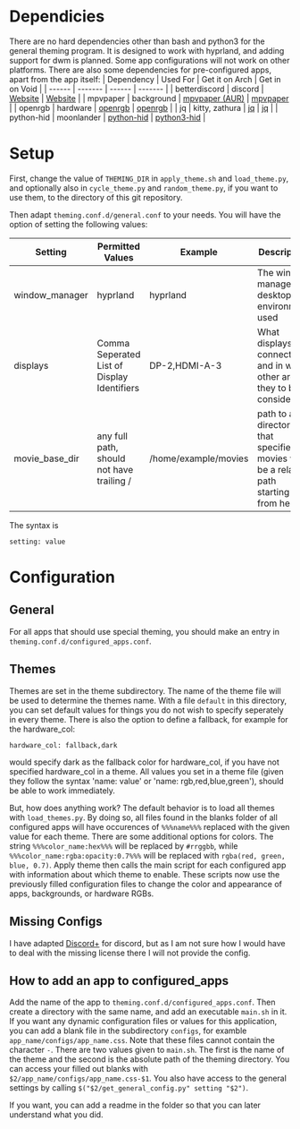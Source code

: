 # Dependicies
There are no hard dependencies other than bash and python3 for the general theming program.
It is designed to work with hyprland, and adding support for dwm is planned. Some app configurations will not work on other platforms. There are also some dependencies for pre-configured apps, apart from the app itself:
| Dependency | Used For | Get it on Arch | Get in on Void |
| ------ | ------- | ------ | ------- |
| betterdiscord | discord | [Website](https://betterdiscord.app/) | [Website](https://betterdiscord.app/) |
| mpvpaper | background | [mpvpaper (AUR)](https://aur.archlinux.org/packages/mpvpaper) | [mpvpaper](https://voidlinux.pkgs.org/current/voidlinux-main-x86_64/mpvpaper-1.8_1.x86_64.xbps.html) |
| openrgb | hardware | [openrgb](https://archlinux.org/packages/extra/x86_64/openrgb/) | [openrgb](https://voidlinux.pkgs.org/current/voidlinux-main-aarch64/openrgb-0.9_5.aarch64.xbps.htmlxs) |
| jq | kitty, zathura | [jq](https://archlinux.org/packages/extra/x86_64/jq/) | [jq](https://voidlinux.pkgs.org/current/voidlinux-main-aarch64/jq-1.8.1_1.aarch64.xbps.html) | 
| python-hid | moonlander | [python-hid](https://archlinux.org/packages/extra/any/python-hid/) | [python3-hid](https://voidlinux.pkgs.org/current/voidlinux-main-aarch64/python3-hid-1.0.4_4.aarch64.xbps.html) |


# Setup
First, change the value of `THEMING_DIR` in `apply_theme.sh` and `load_theme.py`, and optionally also in `cycle_theme.py` and `random_theme.py`, if you want to use them, to the directory of this git repository.

Then adapt `theming.conf.d/general.conf` to your needs. You will have the option of setting the following values:

| Setting | Permitted Values | Example | Description | 
| --------| --------- | -------- | -------- |
| window_manager | hyprland | hyprland | The window manager or desktop environment used |
| displays | Comma Seperated List of Display Identifiers | DP-2,HDMI-A-3 | What displays are connected, and in what other are they to be considered? |
| movie_base_dir | any full path, should not have trailing / | /home/example/movies | path to a directory so that specified movies will be a relative path starting from here |

The syntax is

``` 
setting: value
```

# Configuration
## General

For all apps that should use special theming, you should make an entry in `theming.conf.d/configured_apps.conf`. 

## Themes

Themes are set in the theme subdirectory. The name of the theme file will be used to determine the themes name. 
With a file `default` in this directory, you can set default values for things you do not wish to specify seperately in every theme. There is also the option to define a fallback, for example for the hardware_col:

```
hardware_col: fallback,dark
```
would specify dark as the fallback color for hardware_col, if you have not specified hardware_col in a theme.
All values you set in a theme file (given they follow the syntax 'name: value' or 'name: rgb,red,blue,green'), should be able to work immediately.

But, how does anything work? The default behavior is to load all themes with `load_themes.py`. By doing so, all files found in the blanks folder of all configured apps will have occurences of `%%%name%%%` replaced with the given value for each theme. There are some additional options for colors. The string `%%%color_name:hex%%%` will be replaced by `#rrggbb`, while `%%%color_name:rgba:opacity:0.7%%%` will be replaced with `rgba(red, green, blue, 0.7)`. Apply theme then calls the main script for each configured app with information about which theme to enable. These scripts now use the previously filled configuration files to change the color and appearance of apps, backgrounds, or hardware RGBs.

## Missing Configs
I have adapted [Discord+](https://github.com/PlusInsta/discord-plus) for discord, but as I am not sure how I would have to deal with the missing license there I will not provide the config.


## How to add an app to configured_apps
Add the name of the app to `theming.conf.d/configured_apps.conf`. Then create a directory with the same name, and add an executable `main.sh` in it. If you want any dynamic configuration files or values for this application, you can add a blank file in the subdirectory `configs`, for examble `app_name/configs/app_name.css`. Note that these files cannot contain the character `-`. There are two values given to `main.sh`. The first is the name of the theme and the second is the absolute path of the theming directory. You can access your filled out blanks with `$2/app_name/configs/app_name.css-$1`. You also have access to the general settings by calling `$("$2/get_general_config.py" setting "$2")`.

If you want, you can add a readme in the folder so that you can later understand what you did.

